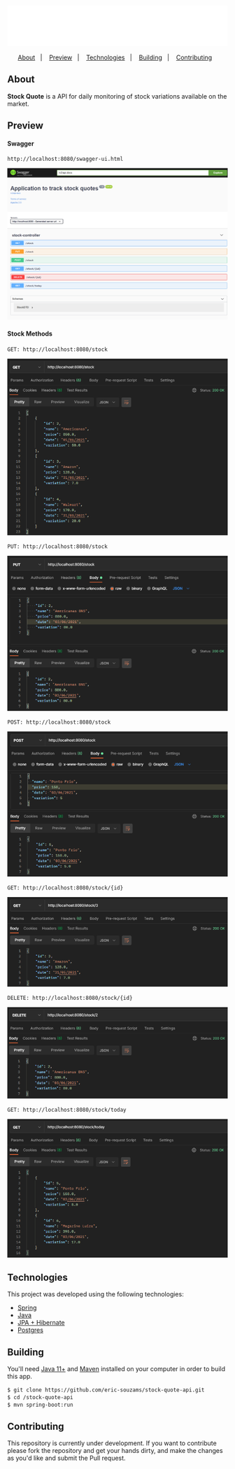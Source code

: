 <p align="center">
  <img src="./public/logo.png" />
</p>

<p align="center">
  <a href="#about">About</a>&nbsp;&nbsp;&nbsp;|&nbsp;&nbsp;&nbsp;
  <a href="#preview">Preview</a>&nbsp;&nbsp;&nbsp;|&nbsp;&nbsp;&nbsp;
  <a href="#technologies">Technologies</a>&nbsp;&nbsp;&nbsp;|&nbsp;&nbsp;&nbsp;
  <a href="#building">Building</a>&nbsp;&nbsp;&nbsp;|&nbsp;&nbsp;&nbsp;
  <a href="#contributing">Contributing</a>&nbsp;&nbsp;&nbsp;
</p>

## About
<strong>Stock Quote</strong> is a API for daily monitoring of stock variations available on the market.


## Preview

#### Swagger
```
http://localhost:8080/swagger-ui.html
```
<p align="center">
  <img src="./public/1.png" />
</p>

#### Stock Methods
```
GET: http://localhost:8080/stock
```
<p align="center">
  <img src="./public/2.png" />
</p>

```
PUT: http://localhost:8080/stock
```
<p align="center">
  <img src="./public/3.png" />
</p>

```
POST: http://localhost:8080/stock
```
<p align="center">
  <img src="./public/4.png" />
</p>

```
GET: http://localhost:8080/stock/{id}
```
<p align="center">
  <img src="./public/5.png" />
</p>

```
DELETE: http://localhost:8080/stock/{id}
```
<p align="center">
  <img src="./public/6.png" />
</p>

```
GET: http://localhost:8080/stock/today
```
<p align="center">
  <img src="./public/7.png" />
</p>


## Technologies
This project was developed using the following technologies:
- [Spring](https://spring.io/)
- [Java](https://www.oracle.com/br/java/technologies/javase-jdk11-downloads.html)
- [JPA + Hibernate](https://spring.io/projects/spring-data-jpa)
- [Postgres](https://www.postgresql.org/)


## Building
You'll need [Java 11+](https://www.oracle.com/br/java/technologies/javase-jdk11-downloads.html) and [Maven](https://maven.apache.org/download.cgi) installed on your computer in order to build this app.
```bash
$ git clone https://github.com/eric-souzams/stock-quote-api.git
$ cd /stock-quote-api
$ mvn spring-boot:run
```


## Contributing

This repository is currently under development. If you want to contribute please fork the repository and get your hands dirty, and make the changes as you'd like and submit the Pull request.